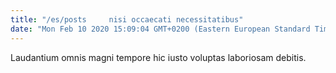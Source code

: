 ```yaml
---
title: "/es/posts     nisi occaecati necessitatibus"
date: "Mon Feb 10 2020 15:09:04 GMT+0200 (Eastern European Standard Time)"
---
```

Laudantium omnis magni tempore hic iusto voluptas laboriosam debitis.